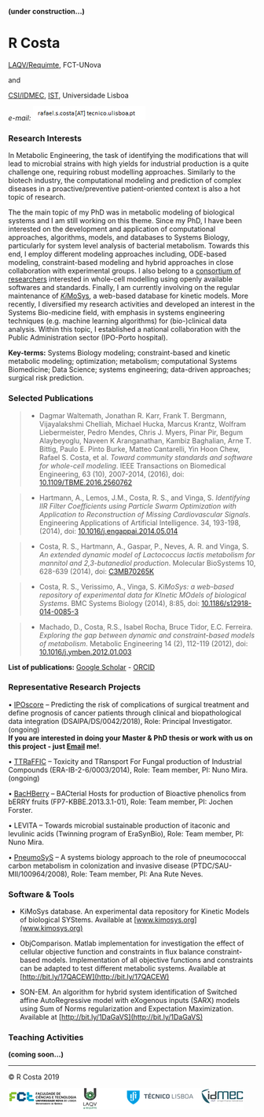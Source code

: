 **(under construction...)**

# R Costa

[LAQV/Requimte](https://www.requimte.pt/laqv/), FCT-UNova

and

[CSI/IDMEC](http://www.idmec.ist.utl.pt/structure_center_intelligent_systems_research.php?page=research), [IST](https://www.tecnico.ulisboa.pt), Universidade Lisboa

*e-mail:* ![Image](prtsc.png)



### Research Interests
In Metabolic Engineering, the task of identifying the modifications that will lead to microbial strains with high yields for 
industrial production is a quite challenge one, requiring robust modelling approaches. Similarly to the biotech industry, 
the computational modeling and prediction of complex diseases in a proactive/preventive patient-oriented context is also a hot
topic of research.

The the main topic of my PhD was in metabolic modeling of biological systems and I am still working on this theme. Since my 
PhD, I have been interested on the development and application of computational approaches, algorithms, models, and databases
to Systems Biology, particularly for system level analysis of bacterial metabolism. Towards this end, I employ different
modeling approaches including, ODE-based modeling, constraint-based modeling and hybrid approaches in close collaboration 
with experimental groups. I also belong to a [consortium of researchers](http://www.bit.ly/1OsnTZr) interested in whole-cell 
modelling using openly available softwares and standards. Finally, I am currently involving on the regular maintenance of 
[*Ki*MoSys](https://www.kimosys.org), a web-based database for kinetic models. More recently, I  diversified my research
activities and developed an interest in the Systems Bio-medicine field, with emphasis in systems engineering techniques 
(e.g. machine learning algorithms) for (bio-)clinical data analysis. Within this topic, I established a national collaboration 
with the Public Administration sector (IPO-Porto hospital).

**Key-terms:** Systems Biology modeling; constraint-based and kinetic metabolic modeling; optimization; metabolism; computational Systems Biomedicine; Data Science; systems engineering; data-driven approaches; surgical risk prediction.

### Selected Publications

> - Dagmar Waltemath, Jonathan R. Karr, Frank T. Bergmann, Vijayalakshmi Chelliah, Michael Hucka, Marcus Krantz, Wolfram Liebermeister, Pedro Mendes, Chris J. Myers, Pinar Pir, Begum Alaybeyoglu, Naveen K Aranganathan, Kambiz Baghalian, Arne T. Bittig, Paulo E. Pinto Burke, Matteo Cantarelli, Yin Hoon Chew, Rafael S. Costa, et al. *Toward community standards and software for whole-cell modeling*. IEEE Transactions on Biomedical Engineering, 63 (10), 2007-2014, (2016), doi: [10.1109/TBME.2016.2560762](https://www.doi.org/10.1109/TBME.2016.2560762)

> - Hartmann, A., Lemos, J.M., Costa, R. S., and Vinga, S. *Identifying IIR Filter Coefficients using Particle Swarm Optimization with Application to Reconstruction of Missing Cardiovascular Signals*. Engineering Applications of Artificial Intelligence. 34, 193-198, (2014), doi: [10.1016/j.engappai.2014.05.014](https://doi.org/10.1016/j.engappai.2014.05.014)

> - Costa, R. S., Hartmann, A., Gaspar, P., Neves, A. R. and Vinga, S. *An extended dynamic model of Lactococcus lactis metabolism for mannitol and 2,3-butanediol production*. Molecular BioSystems 10, 628-639 (2014), doi: [C3MB70265K](https://doi.org/10.1039/C3MB70265K)

> - Costa, R. S., Verissimo, A., Vinga, S. *KiMoSys: a web-based repository of experimental data for KInetic MOdels of biological Systems*. BMC Systems Biology (2014), 8:85, doi: [10.1186/s12918-014-0085-3](https://doi.org/10.1186/s12918-014-0085-3)

> - Machado, D., Costa, R.S., Isabel Rocha, Bruce Tidor, E.C. Ferreira. *Exploring the gap between dynamic and constraint-based models of metabolism*. Metabolic Engineering 14 (2), 112-119 (2012), doi: [10.1016/j.ymben.2012.01.003](https://doi.org/10.1016/j.ymben.2012.01.003)

**List of publications:**  [Google Scholar](https://www.scholar.google.com/citations?user=46oYvv0AAAAJ&hl=pt-PT) - [ORCID](http://orcid.org/0000-0002-7539-488X)

### Representative Research Projects

•	[IPOscore](https://iposcore.wixsite.com/project/) – Predicting the risk of complications of surgical treatment and define prognosis of cancer patients through clinical and biopathological data integration (DSAIPA/DS/0042/2018), Role: Principal Investigator. (ongoing)       
**If you are interested in doing your Master & PhD thesis or work with us on this project - just [Email](mailto:rafael.s.costa@tecnico.ulisboa.pt) me!**.

•	[TTRaFFIC](http://www.era-ib.net/6thjointcall/ttraffic) – Toxicity and TRansport For Fungal production of Industrial Compounds (ERA-IB-2-6/0003/2014), Role: Team member, PI: Nuno Mira. (ongoing)

•	[BacHBerry](http://www.bacberry.eu) – BACterial Hosts for production of Bioactive phenolics from bERRY fruits (FP7-KBBE.2013.3.1-01), Role: Team member, PI: Jochen Forster.

•	LEVITA – Towards microbial sustainable production of itaconic and levulinic acids (Twinning program of EraSynBio), Role: Team member, PI: Nuno Mira.

•	[PneumoSyS](http://bit.ly/18m5BZj) – A systems biology approach to the role of pneumococcal carbon metabolism in colonization and invasive disease (PTDC/SAU-MII/100964/2008), Role: Team member, PI: Ana Rute Neves.


### Software & Tools

- KiMoSys database. An experimental data repository for Kinetic Models of biological SYStems. Available at [www.kimosys.org](www.kimosys.org) 

- ObjComparison. Matlab implementation for investigation the effect of cellular objective function and constraints in flux balance constraint-based models. Implementation of all objective functions and constraints can be adapted to test different metabolic systems. Available at [http://bit.ly/17QACEW](http://bit.ly/17QACEW)

- SON-EM. An algorithm for hybrid system identification of Switched affine AutoRegressive model with eXogenous inputs (SARX) models using Sum of Norms regularization and Expectation Maximization. Available at [http://bit.ly/1DaGaVS](http://bit.ly/1DaGaVS) 

### Teaching Activities

**(coming soon...)**
                                                                                                                                                                                                                                            
                                                                                                                                                    
---

  &copy; R Costa 2019
  

![](logos/all_logo.png)

  
